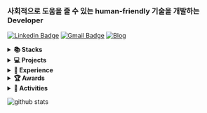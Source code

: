### 사회적으로 도움을 줄 수 있는 human-friendly 기술을 개발하는 Developer

[![Linkedin Badge](https://img.shields.io/badge/-LinkedIn-blue?style=flat-square&logo=Linkedin&logoColor=white&link=https://www.linkedin.com/in/youngseo-kang-786b5b223/)](https://www.linkedin.com/in/youngseo-kang-786b5b223/)
[![Gmail Badge](https://img.shields.io/badge/Gmail-d14836?style=flat-square&logo=Gmail&logoColor=white&link=mailto:zw791116@gmail.com)](mailto:zw791116@gmail.com)
[![Blog](https://img.shields.io/badge/📝-Blog-yellow)](https://greedy-blow-you-away12.tistory.com/)


<details>
<summary><b>📚 Stacks</b></summary>
<div align=center> 
  <img src="https://img.shields.io/badge/c++-00599C?style=for-the-badge&logo=c%2B%2B&logoColor=white">
  <img src="https://img.shields.io/badge/javascript-F7DF1E?style=for-the-badge&logo=javascript&logoColor=black"> 
  <img src="https://img.shields.io/badge/jquery-0769AD?style=for-the-badge&logo=jquery&logoColor=white">
  <img src="https://img.shields.io/badge/java-007396?style=for-the-badge&logo=java&logoColor=white"> 
  <img src="https://img.shields.io/badge/python-3776AB?style=for-the-badge&logo=python&logoColor=white">
  <img src="https://img.shields.io/badge/html5-E34F26?style=for-the-badge&logo=html5&logoColor=white"> 
  <img src="https://img.shields.io/badge/css-1572B6?style=for-the-badge&logo=css3&logoColor=white"> 

  <br>
  <!--
  <img src="https://img.shields.io/badge/oracle-F80000?style=for-the-badge&logo=oracle&logoColor=white"> ](https://github.com/Ileriayo/markdown-badges)
-->
  <img src="https://img.shields.io/badge/mysql-4479A1?style=for-the-badge&logo=mysql&logoColor=white"> <img src= "https://img.shields.io/badge/sqlite-%2307405e.svg?style=for-the-badge&logo=sqlite&logoColor=white">
  <br>
  
  
  <!--
  <img src="https://img.shields.io/badge/angular.js-DD0031?style=for-the-badge&logo=angularjs&logoColor=white">
<img src="https://img.shields.io/badge/spring-6DB33F?style=for-the-badge&logo=spring&logoColor=white"> 
  -->
  <img src="https://img.shields.io/badge/node.js-339933?style=for-the-badge&logo=Node.js&logoColor=white">
  <img src="https://img.shields.io/badge/Nest.js-red?style=for-the-badge&logo=nest.js&logoColor=white">
  <img src="https://img.shields.io/badge/express-000000?style=for-the-badge&logo=express&logoColor=white">
  <img src="https://img.shields.io/badge/react-61DAFB?style=for-the-badge&logo=react&logoColor=black">
  
  <img src="https://img.shields.io/badge/bootstrap-7952B3?style=for-the-badge&logo=bootstrap&logoColor=white">
  <br>

  <img src="https://img.shields.io/badge/linux-FCC624?style=for-the-badge&logo=linux&logoColor=black"> 
  <img src="https://img.shields.io/badge/amazonaws-232F3E?style=for-the-badge&logo=amazonaws&logoColor=white"> 
  <img src="https://img.shields.io/badge/apache tomcat-F8DC75?style=for-the-badge&logo=apachetomcat&logoColor=white">
  <br>
  
  <img src="https://img.shields.io/badge/github-181717?style=for-the-badge&logo=github&logoColor=white">
  <img src="https://img.shields.io/badge/git-F05032?style=for-the-badge&logo=git&logoColor=white">
  <br>
</div>
</details>

<!--프로젝트-->
<details>
  <summary><b>💻 Projects</b></summary>
  <ul>
    <li>
      <a>
        한국어 손글씨 교정 및 연습 플랫폼 <b><가나다 받아쓰기></b> 어플리케이션 개발, 2022
      </a>
    </li>
    <li>
      <a>
        스마트미러를 활용한 노인 활동 증진 자세 교정 시스템 개발, 2022
      </a>
    </li>
    <li>
      <a>
        두피 면적 및 탈모 감지 시스템 기획 및 인공지능 모델 기획 및 개발 , 2022.03 - 06
      </a>
    </li>
    <li>
      <a href= "https://github.com/KangYoungSeo/2021_fall_BEEP">
        UAV와 IoT 센서 디바이스를 활용한 LoRa 통신 농장 화재 진압 시스템 개발	, 2021
      </a>
    </li>
    <li>
      <a href= "https://github.com/KangYoungSeo/SunQuestUniform">
        SunQuest Enterprise Uniform Website Project	, 2021
      </a>
    </li>
    <li>
      <a href= "https://github.com/KangYoungSeo/2021-1-OSSP1-Debugger-4">
        이미지에서 마스크로 가려진 얼굴 부분을 본래의 얼굴로 채워주는 시스템	, 2021
      </a>
    </li>
    <li>
      <a href= "https://github.com/KangYoungSeo/2021-summer-ArduinoIoT">
        환경을 감지하는 스마트 IoT 조명 개발 프로젝트		, 2021
      </a>
    </li>
    
    
    
  </ul>
</details>




<!--경험-->
<details>
  <summary><b>🎈 Experience </b></summary>
  <ul>
    <li>
      <a>
        동국대학교 창업동아리 <b><기역니은디귿></b> 팀장, 2022.08 - current
      </a>
    </li>
    <li>
      <a>
        <b>모션 캡쳐를 이용한 동작인식</b> 연구원, 2022.05 - 12
      </a>
    </li>
    <li>
      <a>
        SW연계전공 <b>자료구조및알고리즘 튜터링 튜터</b> 활동, 2022.03 - 06
      </a>
    </li>
    <li>
      <a>
        <b> K-Square Capstone Design Program</b> at Purdue Univ , 2021.10 - 12
      </a>
    </li>
    <li>
      <a>
        <b>Sun Quest Web developer internship</b> in NY, 2021.06 - 08
      </a>
    </li>
     <li>
      <a>
        팜 동아리 <b>Python 교육 멘토링 멘토 활동</b>, 2021.05 - 08
      </a>
    </li>
    <li>
      <a>
        동국대학교 기술동아리 <b>Farm</b> 활동, 2020.04 - current
      </a>
    </li>
    <li>
      <a>
        동국대학교 기술동아리 <b>다빈치</b> 활동, 2019.10 - current
      </a>
    </li>
  </ul>
</details>
      
<!--수상내역-->
<details>
  <summary><b>🏆 Awards</b></summary>
  <ul>
    </li>
      <a>
        현대오토에버 배리어프리 앱 콘테스트 최종 제작지원팀 선발, 2022.05
      </a>
    </li>
    <li>
      <a>
        동국대학교 창의적공학설계 아이디어 경진대회 은상 수상, 2019.01
      </a>
    </li>
  </ul>
</details>
      
      
<!--봉사활동-->
<details>
  <summary><b>👯 Activities</b></summary>
  <ul>
    <li>
      <a href= "https://youtu.be/F_IGPXhDUmY">
        기아자동차 주니어 글로벌 봉사단 10기 라오스 파견, 2020.01
      </a>
    </li>
    <li>
      <a>
        동국대학교 벽화봉사동아리 페인터즈, 2019.03 - 06
      </a>
    </li>
    <li>
      <a>
        동국대학교 연합봉사동아리 KUSA(유네스코합생협회) , 2019.03 - 06
      </a>
    </li>
  </ul>
</details>

![github stats](https://github-readme-stats.vercel.app/api?username=KangYoungSeo&theme=dark&show_icons=true)
      
      
<!--
🔭 I’m currently working on ...

2022년 5월 ~ 2023년 2월 : 현대자동차 배리어프리 앱 개발 <가나다> 개발 진행 - 팀장, 백엔드, 인공지능 모델 개발

2022년 5월 ~ 12월 : Motion capture 학부연구생
2022년 6월 ~ 7월 : 해외탐방장학 - 유럽 18일간 여행
2022년 3월 ~ 6월 : 뉴로서킷 기업에서 

2021년 6월 ~ 8월 ( 8주 )  : **

2020년 6월 ~ 7월 : 팜 동아리 활동

2019년 3월 ~ 6월 : 
2019년 3월 ~  : 다빈치 동아리
2019년 3월 : 동국대학교 컴퓨터공학과 

<!--
**KangYoungSeo/KangYoungSeo** is a ✨ _special_ ✨ repository because its `README.md` (this file) appears on your GitHub profile.
Here are some ideas to get you started:
  
🌱 Interested in
 I’m looking to collaborate on ...
🤔 I’m looking for help with ...
💬 
📫 Contect me!
email : 

- 😄 Pronouns: ...
- ⚡ Fun fact: ...
-->
